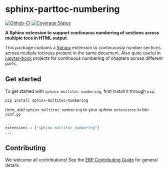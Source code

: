 # sphinx-parttoc-numbering

[![Github-CI][github-ci]][github-link]
[![Coverage Status][codecov-badge]][codecov-link]

**A Sphinx extension to support continuous numbering of sections across multiple tocs in HTML output**.

This package contains a [Sphinx](http://www.sphinx-doc.org/en/master/) extension to continuously number sections across multiple toctrees present in the same document. Also quite useful in [jupyter-book](https://jupyterbook.org/) projects for continuous numbering of chapters across different parts.

## Get started

To get started with `sphinx-multitoc-numbering`, first install it through `pip`:

```
pip install sphinx-multitoc-numbering
```

then, add `sphinx_multitoc_numbering` to your sphinx `extensions` in the `conf.py`

```python
...
extensions = ["sphinx_multitoc_numbering"]
...
```

## Contributing

We welcome all contributions! See the [EBP Contributing Guide](https://executablebooks.org/en/latest/contributing.html) for general details.

[github-ci]: https://github.com/executablebooks/sphinx-multitoc-numbering/workflows/continuous-integration/badge.svg?branch=master
[github-link]: https://github.com/executablebooks/sphinx-multitoc-numbering
[codecov-badge]: https://codecov.io/gh/executablebooks/sphinx-multitoc-numbering/branch/master/graph/badge.svg
[codecov-link]: https://codecov.io/gh/executablebooks/sphinx-multitoc-numbering
